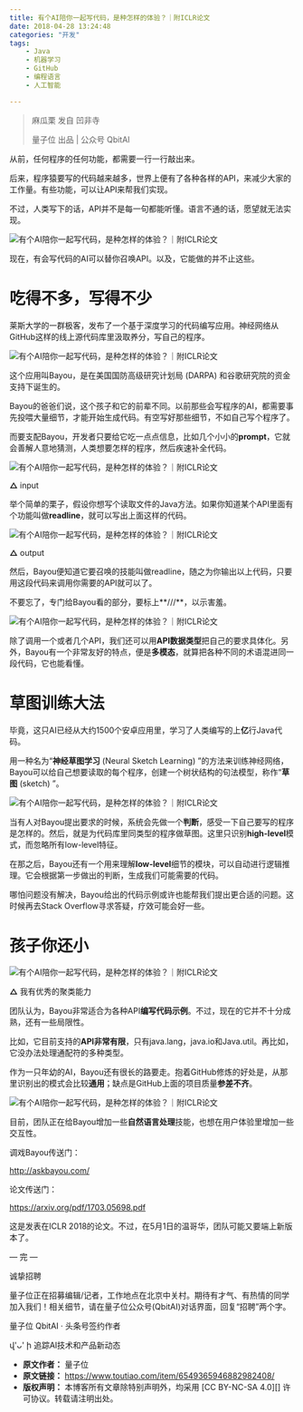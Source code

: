 ```yaml
---
title: 有个AI陪你一起写代码，是种怎样的体验？｜附ICLR论文
date: 2018-04-28 13:24:48
categories: "开发"
tags:
	- Java
	- 机器学习
	- GitHub
	- 编程语言
	- 人工智能

---
```


> 麻瓜栗 发自 凹非寺
> 
> 量子位 出品 | 公众号 QbitAI

从前，任何程序的任何功能，都需要一行一行敲出来。


后来，程序猿要写的代码越来越多，世界上便有了各种各样的API，来减少大家的工作量。有些功能，可以让API来帮我们实现。

不过，人类写下的话，API并不是每一句都能听懂。语言不通的话，愿望就无法实现。

![有个AI陪你一起写代码，是种怎样的体验？｜附ICLR论文][AI_ICLR]

现在，有会写代码的AI可以替你召唤API。以及，它能做的并不止这些。

# 吃得不多，写得不少 #

莱斯大学的一群极客，发布了一个基于深度学习的代码编写应用。神经网络从GitHub这样的线上源代码库里汲取养分，写自己的程序。

![有个AI陪你一起写代码，是种怎样的体验？｜附ICLR论文][AI_ICLR 1]

这个应用叫Bayou，是在美国国防高级研究计划局 (DARPA) 和谷歌研究院的资金支持下诞生的。

Bayou的爸爸们说，这个孩子和它的前辈不同。以前那些会写程序的AI，都需要事先投喂大量细节，才能开始生成代码。有空写好那些细节，不如自己写个程序了。

而要支配Bayou，开发者只要给它吃一点点信息，比如几个小小的**prompt**，它就会善解人意地猜测，人类想要怎样的程序，然后疾速补全代码。﻿

![有个AI陪你一起写代码，是种怎样的体验？｜附ICLR论文][AI_ICLR 2]

**△** input

举个简单的栗子，假设你想写个读取文件的Java方法。如果你知道某个API里面有个功能叫做**readline**，就可以写出上面这样的代码。


![有个AI陪你一起写代码，是种怎样的体验？｜附ICLR论文][AI_ICLR 3]

**△** output

然后，Bayou便知道它要召唤的技能叫做readline，随之为你输出以上代码，只要用这段代码来调用你需要的API就可以了。


不要忘了，专门给Bayou看的部分，要标上**///**，以示害羞。

![有个AI陪你一起写代码，是种怎样的体验？｜附ICLR论文][AI_ICLR 4]

除了调用一个或者几个API，我们还可以用**API数据类型**把自己的要求具体化。另外，Bayou有一个非常友好的特点，便是**多模态**，就算把各种不同的术语混进同一段代码，它也能看懂。

# 草图训练大法 #

毕竟，这只AI已经从大约1500个安卓应用里，学习了人类编写的上**亿**行Java代码。

用一种名为“**神经草图学习** (Neural Sketch Learning) ”的方法来训练神经网络，Bayou可以给自己想要读取的每个程序，创建一个树状结构的句法模型，称作“**草图** (sketch) ”。

![有个AI陪你一起写代码，是种怎样的体验？｜附ICLR论文][AI_ICLR 5]

当有人对Bayou提出要求的时候，系统会先做一个**判断**，感受一下自己要写的程序是怎样的。然后，就是为代码库里同类型的程序做草图。这里只识别**high-level**模式，而忽略所有low-level特征。

在那之后，Bayou还有一个用来理解**low-level**细节的模块，可以自动进行逻辑推理。它会根据第一步做出的判断，生成我们可能需要的代码。

哪怕问题没有解决，Bayou给出的代码示例或许也能帮我们提出更合适的问题。这时候再去Stack Overflow寻求答疑，疗效可能会好一些。

# 孩子你还小﻿ #

![有个AI陪你一起写代码，是种怎样的体验？｜附ICLR论文][AI_ICLR 6]

**△** 我有优秀的聚类能力

团队认为，Bayou非常适合为各种API**编写代码示例**。不过，现在的它并不十分成熟，还有一些局限性。


比如，它目前支持的**API非常有限**，只有java.lang，java.io和Java.util。再比如，它没办法处理通配符的多种类型。

作为一只年幼的AI，Bayou还有很长的路要走。抱着GitHub修炼的好处是，从那里识别出的模式会比较**通用**；缺点是GitHub上面的项目质量**参差不齐**。

![有个AI陪你一起写代码，是种怎样的体验？｜附ICLR论文][AI_ICLR 7]

目前，团队正在给Bayou增加一些**自然语言处理**技能，也想在用户体验里增加一些交互性。

调戏Bayou传送门：

http://askbayou.com/

论文传送门：

https://arxiv.org/pdf/1703.05698.pdf

这是发表在ICLR 2018的论文。不过，在5月1日的温哥华，团队可能又要端上新版本了。

— 完 —

诚挚招聘

量子位正在招募编辑/记者，工作地点在北京中关村。期待有才气、有热情的同学加入我们！相关细节，请在量子位公众号(QbitAI)对话界面，回复“招聘”两个字。

量子位 QbitAI · 头条号签约作者

վ'ᴗ' ի 追踪AI技术和产品新动态


[AI_ICLR]: static/resources/crawler/B2QI-ZVQI-BAFV.gif
[AI_ICLR 1]: static/resources/crawler/VFEB-AEA2-IEVA.gif
[AI_ICLR 2]: http://p3.pstatp.com/large/pgc-image/1524892583103e54b676090
[AI_ICLR 3]: static/resources/crawler/NBQB-NRIF-IBUF.jpg
[AI_ICLR 4]: static/resources/crawler/ZUNB-N3EV-ZYN3.gif
[AI_ICLR 5]: static/resources/crawler/JEM2-QUYA-AJNE.jpg
[AI_ICLR 6]: static/resources/crawler/RFRQ-226F-EMRQ.jpg
[AI_ICLR 7]: static/resources/crawler/7JFF-V3Z3-MEAR.gif
 *  **原文作者：** 量子位
 *  **原文链接：** https://www.toutiao.com/item/6549365946882982408/
 *  **版权声明：** 本博客所有文章除特别声明外，均采用 [CC BY-NC-SA 4.0][] 许可协议。转载请注明出处。
